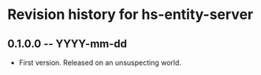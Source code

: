 # Revision history for hs-entity-server

## 0.1.0.0 -- YYYY-mm-dd

* First version. Released on an unsuspecting world.
